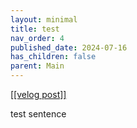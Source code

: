 ```yaml
---
layout: minimal
title: test
nav_order: 4
published_date: 2024-07-16
has_children: false
parent: Main
---
```


<a href='https://velog.io/@s2jin/test'>[[velog post]]</a>

<p>test
sentence</p>